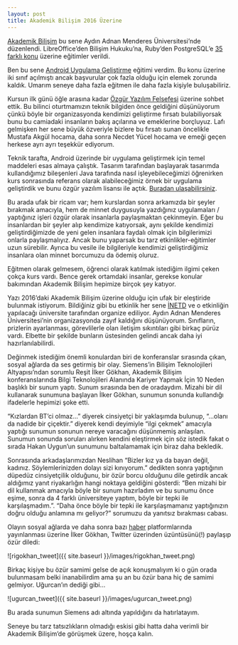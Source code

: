 ```yaml
---
layout: post
title: Akademik Bilişim 2016 Üzerine 
---
```


[Akademik Bilişim](http://ab.org.tr) bu sene Aydın Adnan Menderes Üniversitesi’nde düzenlendi. LibreOffice’den Bilişim Hukuku’na, Ruby’den PostgreSQL’e [35 farklı konu](http://ab.org.tr/ab16/kurs.html) üzerine eğitimler verildi.

Ben bu sene [Android Uygulama Geliştirme](http://ab.org.tr/ab16/kursdir/android.html) eğitimi verdim. Bu konu üzerine iki sınıf açılmıştı ancak başvurular çok fazla olduğu için elemek zorunda kaldık. Umarım seneye daha fazla eğitmen ile daha fazla kişiyle buluşabiliriz.

Kursun ilk günü öğle arasına kadar [Özgür Yazılım Felsefesi](https://www.gnu.org/philosophy/) üzerine sohbet ettik. Bu bilinci oturtmamızın teknik bilgiden önce geldiğini düşünüyorum çünkü böyle bir organizasyonda kendimizi geliştirme fırsatı bulabiliyorsak bunu bu camiadaki insanların bakış açılarına ve emeklerine borçluyuz. Lafı gelmişken her sene büyük özveriyle bizlere bu fırsatı sunan öncelikle Mustafa Akgül hocama, daha sonra Necdet Yücel hocama ve emeği geçen herkese ayrı ayrı teşekkür ediyorum.

Teknik tarafta, Android üzerinde bir uygulama geliştirmek için temel maddeleri esas almaya çalıştık. Tasarım tarafından başlayarak tasarımda kullandığımız bileşenleri Java tarafında nasıl işleyebileceğimizi öğrenirken kurs sonrasında referans olarak alabileceğimiz örnek bir uygulama geliştirdik ve bunu özgür yazılım lisansı ile açtık. [Buradan ulaşabilirsiniz](https://github.com/halilkaya/ab2016-1).

Bu arada ufak bir ricam var; hem kurslardan sonra arkamızda bir şeyler bırakmak amacıyla, hem de minnet duygusuyla yazdığınız uygulamaları / yaptığınız işleri özgür olarak insanlarla paylaşmaktan çekinmeyin. Eğer bu insanlardan bir şeyler alıp kendimize katıyorsak, aynı şekilde kendimizi geliştirdiğimizde de yeni gelen insanlara faydalı olmak için bilgilerimizi onlarla paylaşmalıyız. Ancak bunu yaparsak bu tarz etkinlikler-eğitimler uzun sürebilir. Ayrıca bu vesile ile bilgileriyle kendimizi geliştirdiğimiz insanlara olan minnet borcumuzu da ödemiş oluruz.

Eğitmen olarak gelmesem, öğrenci olarak katılmak istediğim ilgimi çeken çokça kurs vardı. Bence gerek ortamdaki insanlar, gerekse konular bakımından Akademik Bilişim hepimize birçok şey katıyor.

Yazı 2016’daki Akademik Bilişim üzerine olduğu için ufak bir eleştiride bulunmak istiyorum. Bildiğiniz gibi bu etkinlik her sene [İNETD](http://inetd.org.tr/) ve o etkinliğin yapılacağı üniversite tarafından organize ediliyor. Aydın Adnan Menderes Üniversitesi’nin organizasyonda zayıf kaldığını düşünüyorum. Sınıfların, prizlerin ayarlanması, görevlilerle olan iletişim sıkıntıları gibi birkaç pürüz vardı. Elbette bir şekilde bunların üstesinden gelindi ancak daha iyi hazırlanılabilirdi.

Değinmek istediğim önemli konulardan biri de konferanslar sırasında çıkan, sosyal ağlarda da ses getirmiş bir olay. Siemens’in Bilişim Teknolojileri Altyapısı’ndan sorumlu Reşit İlker Gökhan, Akademik Bilişim konferanslarında Bilgi Teknolojileri Alanında Kariyer Yapmak İçin 10 Neden başlıklı bir sunum yaptı. Sunum sırasında ben de oradaydım. Mizahi bir dil kullanarak sunumuna başlayan İlker Gökhan, sunumun sonunda kullandığı ifadelerle hepimizi şoke etti.

“Kızlardan BT’ci olmaz...” diyerek cinsiyetçi bir yaklaşımda bulunup, “...olanı da nadide bir çiçektir.” diyerek kendi deyimiyle “ilgi çekmek” amacıyla yaptığı sunumun sonunun nereye varacağını düşünmemiş anlaşılan. Sunumun sonunda soruları alırken kendini eleştirmek için söz istedik fakat o sırada Hakan Uygun’un sunumunu baltalamamak için biraz daha bekledik.

Sonrasında arkadaşlarımızdan Neslihan “Bizler kız ya da bayan değil, kadınız. Söylemlerinizden dolayı sizi kınıyorum.” dedikten sonra yaptığının düpedüz cinsiyetçilik olduğunu, bir özür borcu olduğunu dile getirdik ancak aldığımız yanıt riyakarlığın hangi noktaya geldiğini gösterdi: “Ben mizahi bir dil kullanmak amacıyla böyle bir sunum hazırladım ve bu sunumu önce eşime, sonra da 4 farklı üniversiteye yaptım, böyle bir tepki ile karşılaşmadım.”. “Daha önce böyle bir tepki ile karşılaşmamanız yaptığınızın doğru olduğu anlamına mı geliyor?” sorumuzu da yanıtsız bırakması cabası.

Olayın sosyal ağlarda ve daha sonra bazı [haber](http://haber.sol.org.tr/turkiye/siemens-bilgi-teknolojileri-muduru-kizlardan-btci-olmaz-145597) platformlarında yayınlanması üzerine İlker Gökhan, Twitter üzerinden üzüntüsünü(!) paylaşıp özür diledi:

![rigokhan_tweet]({{ site.baseurl }}/images/rigokhan_tweet.png)

Birkaç kişiye bu özür samimi gelse de açık konuşmalıyım ki o gün orada bulunmasam belki inanabilirdim ama şu an bu özür bana hiç de samimi gelmiyor. Uğurcan’ın dediği gibi…

![ugurcan_tweet]({{ site.baseurl }}/images/ugurcan_tweet.png)

Bu arada sunumun Siemens adı altında yapıldığını da hatırlatayım.

Seneye bu tarz tatsızlıkların olmadığı eskisi gibi hatta daha verimli bir Akademik Bilişim’de görüşmek üzere, hoşça kalın.
